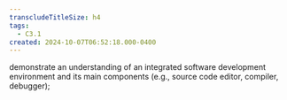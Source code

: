 ```yaml
---
transcludeTitleSize: h4
tags:
  - C3.1
created: 2024-10-07T06:52:18.000-0400
---
```

demonstrate an understanding of an integrated software development environment and its main components (e.g., source code editor, compiler, debugger);